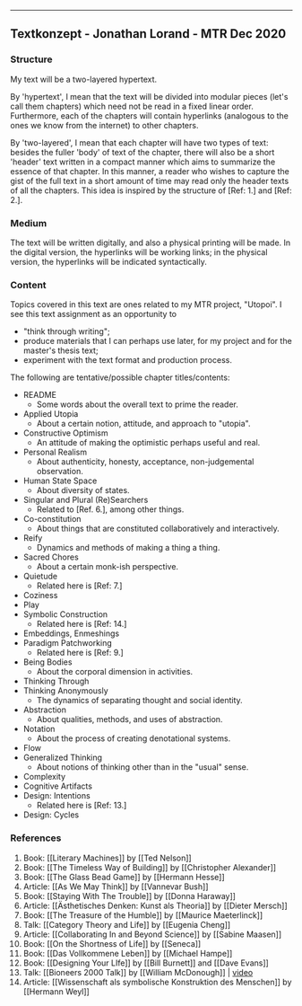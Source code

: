 
- - - - - - - -
## Textkonzept - Jonathan Lorand - MTR Dec 2020

### Structure

My text will be a two-layered hypertext.

By 'hypertext', I mean that the text will be divided into modular pieces (let's call them chapters) which need not be read in a fixed linear order. Furthermore, each of the chapters will contain hyperlinks (analogous to the ones we know from the internet) to other chapters.

By 'two-layered', I mean that each chapter will have two types of text: besides the fuller 'body' of text of the chapter, there will also be a short 'header' text written in a compact manner which aims to summarize the essence of that chapter. In this manner, a reader who wishes to capture the gist of the full text in a short amount of time may read only the header texts of all the chapters. This idea is inspired by the structure of [Ref: 1.] and [Ref: 2.].  

### Medium

The text will be written digitally, and also a physical printing will be made.
In the digital version, the hyperlinks will be working links; in the physical version, the hyperlinks will be indicated syntactically.  

### Content

Topics covered in this text are ones related to my MTR project, "Utopoi". 
I see this text assignment as an opportunity to

* "think through writing";
* produce materials that I can perhaps use later, for my project and for the master's thesis text;
* experiment with the text format and production process.

The following are tentative/possible chapter titles/contents:

* README
	* Some words about the overall text to prime the reader. 
* Applied Utopia
	* About a certain notion, attitude, and approach to "utopia".
* Constructive Optimism
	* An attitude of making the optimistic perhaps useful and real. 
* Personal Realism
	* About authenticity, honesty, acceptance, non-judgemental observation. 
* Human State Space
	* About diversity of states. 
* Singular and Plural (Re)Searchers
	* Related to [Ref. 6.], among other things.
* Co-constitution
	* About things that are constituted collaboratively and interactively.  
* Reify
	* Dynamics and methods of making a thing a thing.
* Sacred Chores
	* About a certain monk-ish perspective.
* Quietude
	* Related here is [Ref: 7.]
* Coziness
* Play
* Symbolic Construction
	* Related here is [Ref: 14.]
* Embeddings, Enmeshings
* Paradigm Patchworking
	* Related here is [Ref: 9.]
* Being Bodies
	* About the corporal dimension in activities.  
* Thinking Through
* Thinking Anonymously
	* The dynamics of separating thought and social identity.
* Abstraction
	* About qualities, methods, and uses of abstraction. 
* Notation
	* About the process of creating denotational systems.
* Flow
* Generalized Thinking 
	* About notions of thinking other than in the "usual" sense.
* Complexity
* Cognitive Artifacts
* Design: Intentions
	* Related here is [Ref: 13.]
* Design: Cycles
	


### References

1. Book: [[Literary Machines]] by [[Ted Nelson]] 
2. Book: [[The Timeless Way of Building]] by [[Christopher Alexander]]
3. Book: [[The Glass Bead Game]] by [[Hermann Hesse]]
4. Article: [[As We May Think]] by [[Vannevar Bush]]
5. Book: [[Staying With The Trouble]] by [[Donna Haraway]]
6. Article: [[Ästhetisches Denken: Kunst als Theoria]] by [[Dieter Mersch]]
7. Book: [[The Treasure of the Humble]] by [[Maurice Maeterlinck]]
8. Talk: [[Category Theory and Life]] by [[Eugenia Cheng]]
9. Article: [[Collaborating In and Beyond Science]] by [[Sabine Maasen]]
10. Book: [[On the Shortness of Life]] by [[Seneca]]
11. Book: [[Das Vollkommene Leben]] by [[Michael Hampe]]
12. Book: [[Designing Your LIfe]] by [[Bill Burnett]] and [[Dave Evans]]
13. Talk: [[Bioneers 2000 Talk]] by [[William McDonough]] | [video](https://www.youtube.com/watch?v=J8EMFaYvH_A)
14. Article: [[Wissenschaft als symbolische Konstruktion des Menschen]] by [[Hermann Weyl]]
	